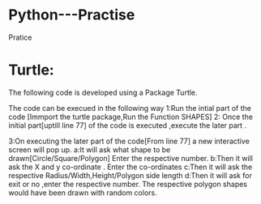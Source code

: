 # Python---Practise
Pratice 

# Turtle:
The following code is developed using a Package Turtle.

The code can be execued in the following way
1:Run the intial part of the code [Immport the turtle package,Run the Function SHAPES]
2: Once the initial part[uptill line 77] of the code is executed ,execute the later part .

3:On executing the later part of the code[From line 77] a new interactive screen will pop up.
	a:It will ask what shape to be drawn[Circle/Square/Polygon]
	Enter the respective number.
	b:Then it will ask the X and y co-ordinate . Enter the co-ordinates
	c:Then it will ask the respective Radius/Width,Height/Polygon side length
	d:Then it will ask for exit or no ,enter the respective number.
The respective polygon shapes would have been drawn with random colors.

